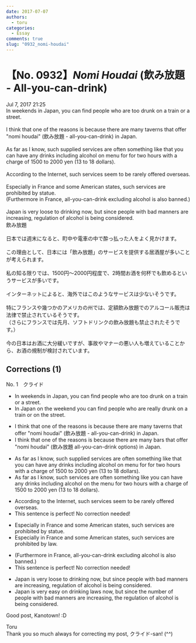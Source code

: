 ```yaml
---
date: 2017-07-07
authors:
  - toru
categories:
  - Essay
comments: true
slug: "0932_nomi-houdai"
---
```


# 【No. 0932】<strong><em>Nomi Houdai</em></strong> (飲み放題 - All-you-can-drink)
<div class="date">Jul 7, 2017 21:25</div>
<div id="post"><div id="body_show_ori">
In weekends in Japan, you can find people who are too drunk on a train or a street.<br/><br/>I think that one of the reasons is because there are many taverns that offer "nomi houdai" (飲み放題 - all-you-can-drink) in Japan.<br/><br/>As far as I know, such supplied services are often something like that you can have any drinks including alcohol on menu for for two hours with a charge of 1500 to 2000 yen (13 to 18 dollars).<br/><br/>According to the Internet, such services seem to be rarely offered overseas.<br/><br/>Especially in France and some American states, such services are prohibited by statue.<br/>(Furthermore in France, all-you-can-drink excluding alcohol is also banned.)<br/><br/>Japan is very loose to drinking now, but since people with bad manners are increasing, regulation of alcohol is being considered. 
</div></div>

<!-- more -->

<div id="post_ja"><div id="body_show_mo">
飲み放題<br/><br/>日本では週末になると、町中や電車の中で酔っ払った人をよく見かけます。<br/><br/>この理由として、日本には「飲み放題」のサービスを提供する居酒屋が多いことが考えられます。<br/><br/>私の知る限りでは、1500円～2000円程度で、2時間お酒を何杯でも飲めるというサービスが多いです。<br/><br/>インターネットによると、海外ではこのようなサービスは少ないそうです。<br/><br/>特にフランスや幾つかのアメリカの州では、定額飲み放題でのアルコール販売は法律で禁止されているそうです。<br/>（さらにフランスでは先月、ソフトドリンクの飲み放題も禁止されたそうです。）<br/><br/>今の日本はお酒に大分緩いですが、事故やマナーの悪い人も増えていることから、お酒の規制が検討されています。
</div></div>

## Corrections (1)
<div id="block"><div class="first_name"> No. 1　<span class="just_name">クライド</span></div><div id="block2">
<ul class="correction_field">
<li class="incorrect">In weekends in Japan, you can find people who are too drunk on a train or a street.</li>
<li class="corrected correct">
<span class="f_blue">In Japan on the weekend </span>you can find people who are <span class="f_blue">really</span> <span class="f_blue">drunk</span> on a train or on the street.
</li>
</ul>
<ul class="correction_field">
<li class="incorrect">I think that one of the reasons is because there are many taverns that offer "nomi houdai" (飲み放題 - all-you-can-drink) in Japan.</li>
<li class="corrected correct">
I think that one of the reasons is because there are many <span class="f_blue">bars</span> that offer "nomi houdai" (飲み放題 all-you-can-drink <span class="f_blue">options</span>) in Japan.
</li>
</ul>
<ul class="correction_field">
<li class="incorrect">As far as I know, such supplied services are often something like that you can have any drinks including alcohol on menu for for two hours with a charge of 1500 to 2000 yen (13 to 18 dollars).</li>
<li class="corrected correct">
As far as I know, such services are often something like you can have any drinks including alcohol on <span class="f_blue">the</span> menu for two hours with a charge of 1500 to 2000 yen (13 to 18 dollars).
</li>
</ul>
<ul class="correction_field">
<li class="incorrect">According to the Internet, such services seem to be rarely offered overseas.</li>
<li class="corrected perfect">This sentence is perfect! No correction needed!</li>
</ul>
<ul class="correction_field">
<li class="incorrect">Especially in France and some American states, such services are prohibited by statue.</li>
<li class="corrected correct">
Especially in France and some American states, such services are prohibited by <span class="f_blue">law</span>.
</li>
</ul>
<ul class="correction_field">
<li class="incorrect">(Furthermore in France, all-you-can-drink excluding alcohol is also banned.)</li>
<li class="corrected perfect">This sentence is perfect! No correction needed!</li>
</ul>
<ul class="correction_field">
<li class="incorrect">Japan is very loose to drinking now, but since people with bad manners are increasing, regulation of alcohol is being considered.</li>
<li class="corrected correct">
Japan is <span class="f_blue">very easy on drinking laws now</span>, but since <span class="f_blue">the number of people</span> with bad manners are increasing, the regulation of alcohol is being considered.
</li>
</ul>
<p class="comment_small">
 Good post, Kanotown! :D
</p>

</div><div class="name"><span class="just_name">Toru</span><br>
Thank you so much always for correcting my post, クライド-san! (^^)
</div>
</div>
